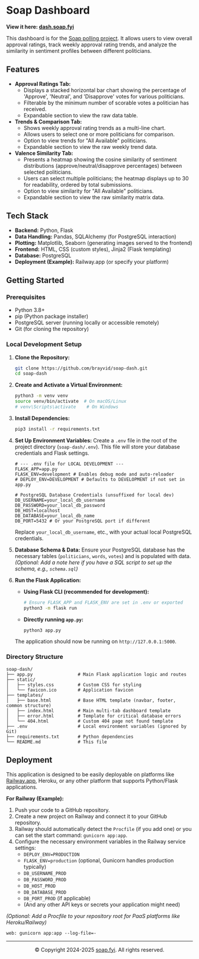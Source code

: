 # Soap Dashboard

**View it here: [dash.soap.fyi](https://dash.soap.fyi)**

This dashboard is for the [Soap polling project](https://soap.fyi). It allows users to view overall approval ratings, track weekly approval rating trends, and analyze the similarity in sentiment profiles between different politicians.



## Features

*   **Approval Ratings Tab:**
    *   Displays a stacked horizontal bar chart showing the percentage of 'Approve', 'Neutral', and 'Disapprove' votes for various politicians.
    *   Filterable by the minimum number of scorable votes a politician has received.
    *   Expandable section to view the raw data table.
*   **Trends & Comparison Tab:**
    *   Shows weekly approval rating trends as a multi-line chart.
    *   Allows users to select one or more politicians for comparison.
    *   Option to view trends for "All Available" politicians.
    *   Expandable section to view the raw weekly trend data.
*   **Valence Similarity Tab:**
    *   Presents a heatmap showing the cosine similarity of sentiment distributions (approve/neutral/disapprove percentages) between selected politicians.
    *   Users can select multiple politicians; the heatmap displays up to 30 for readability, ordered by total submissions.
    *   Option to view similarity for "All Available" politicians.
    *   Expandable section to view the raw similarity matrix data.

## Tech Stack

*   **Backend:** Python, Flask
*   **Data Handling:** Pandas, SQLAlchemy (for PostgreSQL interaction)
*   **Plotting:** Matplotlib, Seaborn (generating images served to the frontend)
*   **Frontend:** HTML, CSS (custom styles), Jinja2 (Flask templating)
*   **Database:** PostgreSQL
*   **Deployment (Example):** Railway.app (or specify your platform)

## Getting Started

### Prerequisites

*   Python 3.8+
*   pip (Python package installer)
*   PostgreSQL server (running locally or accessible remotely)
*   Git (for cloning the repository)

### Local Development Setup

1.  **Clone the Repository:**
    ```bash
    git clone https://github.com/brayvid/soap-dash.git
    cd soap-dash 
    ```

2.  **Create and Activate a Virtual Environment:**
    ```bash
    python3 -m venv venv
    source venv/bin/activate  # On macOS/Linux
    # venv\Scripts\activate    # On Windows
    ```

3.  **Install Dependencies:**
    ```bash
    pip3 install -r requirements.txt
    ```

4.  **Set Up Environment Variables:**
    Create a `.env` file in the root of the project directory (`soap-dash/.env`). This file will store your database credentials and Flask settings.
    ```env
    # --- .env file for LOCAL DEVELOPMENT ---
    FLASK_APP=app.py
    FLASK_ENV=development # Enables debug mode and auto-reloader
    # DEPLOY_ENV=DEVELOPMENT # Defaults to DEVELOPMENT if not set in app.py

    # PostgreSQL Database Credentials (unsuffixed for local dev)
    DB_USERNAME=your_local_db_username
    DB_PASSWORD=your_local_db_password
    DB_HOST=localhost
    DB_DATABASE=your_local_db_name
    DB_PORT=5432 # Or your PostgreSQL port if different
    ```
    Replace `your_local_db_username`, etc., with your actual local PostgreSQL credentials.

5.  **Database Schema & Data:**
    Ensure your PostgreSQL database has the necessary tables (`politicians`, `words`, `votes`) and is populated with data.
    *(Optional: Add a note here if you have a SQL script to set up the schema, e.g., `schema.sql`)*

6.  **Run the Flask Application:**
    *   **Using Flask CLI (recommended for development):**
        ```bash
        # Ensure FLASK_APP and FLASK_ENV are set in .env or exported
        python3 -m flask run
        ```
    *   **Directly running `app.py`:**
        ```bash
        python3 app.py
        ```
    The application should now be running on `http://127.0.0.1:5000`.

### Directory Structure

```
soap-dash/
├── app.py                 # Main Flask application logic and routes
├── static/
│   ├── styles.css         # Custom CSS for styling
│   └── favicon.ico        # Application favicon
├── templates/
│   ├── base.html          # Base HTML template (navbar, footer, common structure)
│   ├── index.html         # Main multi-tab dashboard template
│   ├── error.html         # Template for critical database errors
│   └── 404.html           # Custom 404 page not found template
├── .env                   # Local environment variables (ignored by Git)
├── requirements.txt       # Python dependencies
└── README.md              # This file
```

## Deployment

This application is designed to be easily deployable on platforms like [Railway.app](https://railway.app/), Heroku, or any other platform that supports Python/Flask applications.

**For Railway (Example):**

1.  Push your code to a GitHub repository.
2.  Create a new project on Railway and connect it to your GitHub repository.
3.  Railway should automatically detect the `Procfile` (if you add one) or you can set the start command: `gunicorn app:app`.
4.  Configure the necessary environment variables in the Railway service settings:
    *   `DEPLOY_ENV=PRODUCTION`
    *   `FLASK_ENV=production` (optional, Gunicorn handles production typically)
    *   `DB_USERNAME_PROD`
    *   `DB_PASSWORD_PROD`
    *   `DB_HOST_PROD`
    *   `DB_DATABASE_PROD`
    *   `DB_PORT_PROD` (if applicable)
    *   (And any other API keys or secrets your application might need)

*(Optional: Add a Procfile to your repository root for PaaS platforms like Heroku/Railway)*
```Procfile
web: gunicorn app:app --log-file=-
```

---
<p align="center">&copy; Copyright 2024-2025 <a href="mailto:info@soap.fyi">soap.fyi</a>. All rights reserved.</p>
